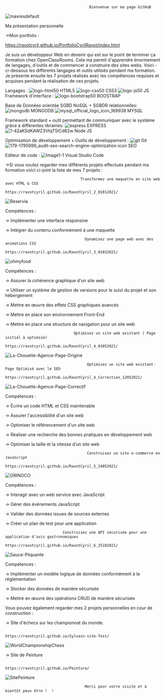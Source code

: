                                           Bienvenue sur ma page GitHuB
![maxresdefault](https://user-images.githubusercontent.com/76429223/155630038-1e573084-f1d3-471a-8812-3ec08133341f.jpg)


Ma présentation personnelle 

->Mon portfolio : 

https://ravotcyril.github.io/PortfolioCyrilRavot/index.html


Je suis un développeur Web en devenir qui est sur le point de terminer ça formation chez OpenClassRooms. 
Cela ma permit d'apprendre énormement de langages, d'outils et de commencer à construire des sites webs. Voici - ci-dessous les différents langages et outils utilisés pendant ma formation. Je présente ensuite les  7 projets réalisés  avec les compétences requises et acquises pendant la réalisation de ces projets.

Langages : 
![logo-html50](https://user-images.githubusercontent.com/76429223/155632110-cd3d281a-9e91-4e43-aa27-a25512d94413.png)
HTML5                                           ![logo-css50](https://user-images.githubusercontent.com/76429223/155632121-4730c6ab-0722-4ac9-922a-22fde0dca604.png)
CSS3                                            ![logo-js50](https://user-images.githubusercontent.com/76429223/155632133-94659048-3a45-49b5-ae17-622d1a1b170b.png)
JS                                              
Framework d'interface : 
![logo-bootstrap50](https://user-images.githubusercontent.com/76429223/155632126-dff5b774-610b-4ba8-b41c-a4bd647adcd2.png)
BOOSTRAP


Base de Données orientée SGBD NoSQL + SGBDR relationnelles: 
![mongodb](https://user-images.githubusercontent.com/76429223/155638499-a04a1cc7-1ebb-4250-85a7-97340249574f.png)
MONGODB
![mysql_official_logo_icon_169938](https://user-images.githubusercontent.com/76429223/155638642-2c8d2a55-7659-40d3-9947-8901a5f9d6a9.png)
MYSQL

Framework standard + outil permettant de communiquer avec le système grâce à différentes librairies:
![express](https://user-images.githubusercontent.com/76429223/155638566-650ae829-c749-4d6a-b9e8-1d2a9623aa17.png)
EXPRESS
![1-42aKSdKAWZ3VtqT5ICd82w](https://user-images.githubusercontent.com/76429223/155638897-a3a15a3b-b9d3-4e4c-b37b-493122b9f981.png)
Node JS



Optimisation de développement + Outils de développement :
![git](https://user-images.githubusercontent.com/76429223/155639715-56b33a81-74f2-4d43-ab81-418851a34665.png)
Git
![179-1795999_audit-seo-search-engine-optimization-icon](https://user-images.githubusercontent.com/76429223/155632732-4f42e81c-32a2-4aca-b0d4-b629c60e0044.jpg) 
SEO

Editeur de code :
![Image1-1](https://user-images.githubusercontent.com/76429223/155640043-0e094cb9-662f-4087-958c-3588e325ee78.png)
Visual Studio Code 


->Si vous voulez regarder mes différents projets effectués pendant ma formation voici ci-joint la liste de mes 7 projets : 


                                      Transformez une maquette en site web avec HTML & CSS
                                      https://ravotcyril.github.io/RavotCyril_2_01012021/


![Reservia](https://user-images.githubusercontent.com/76429223/155634858-defe06f4-d711-4966-8b9b-4a4641244040.png)

Compétences : 

->  Implémenter une interface responsive

->  Intégrer du contenu conformément à une maquette

                                        Dynamisez une page web avec des animations CSS
                                      https://ravotcyril.github.io/RavotCyril_3_01032021/

![ohmyfood](https://user-images.githubusercontent.com/76429223/155634865-77146dbe-8737-4aab-bea0-55926c23e35e.png)

Compétences : 

->  Assurer la cohérence graphique d'un site web

->  Utiliser un système de gestion de versions pour le suivi du projet et son hébergement

->  Mettre en œuvre des effets CSS graphiques avancés

->  Mettre en place son environnement Front-End

->  Mettre en place une structure de navigation pour un site web

                                   Optimisez un site web existant ( Page initial à optimisé)
                                      https://ravotcyril.github.io/RavotCyril_4_03052021/

![La-Chouette-Agence-Page-Origine](https://user-images.githubusercontent.com/76429223/155634874-30533190-fe96-4c88-8bb1-f533239d564e.png)


                                         Optimisez un site web existant-Page Optimisé avec le SEO
                                      https://ravotcyril.github.io/RavotCyril_4_Correction_12052021/

![La-Chouette-Agence-Page-Correctif](https://user-images.githubusercontent.com/76429223/155634901-b81cfc74-a706-4aed-ae2f-932ef9fa0884.png)

Compétences : 

->  Écrire un code HTML et CSS maintenable

->  Assurer l'accessibilité d'un site web

->  Optimiser le référencement d'un site web

->  Réaliser une recherche des bonnes pratiques en développement web

->  Optimiser la taille et la vitesse d’un site web


                                         Construisez un site e-commerce en JavaScript
                                      https://ravotcyril.github.io/RavotCyril_5_24052021/

![ORINOCO](https://user-images.githubusercontent.com/76429223/155634915-224371c7-431a-4fe6-9b76-923d9063f405.png)

Compétences : 

->  Interagir avec un web service avec JavaScript

->  Gérer des événements JavaScript

->  Valider des données issues de sources externes

->  Créer un plan de test pour une application


                              Construisez une API sécurisée pour une application d'avis gastronomiques
                                      https://ravotcyril.github.io/RavotCyril_6_25102021/

![Sauce-Piiquante](https://user-images.githubusercontent.com/76429223/155635455-a91b1585-52fc-4e72-9344-f936b06772fa.png)

Compétences :

->  Implémenter un modèle logique de données conformément à la réglementation

->  Stocker des données de manière sécurisée

->  Mettre en œuvre des opérations CRUD de manière sécurisée


Vous pouvez également regarder mes 2 projets personnelles en cour de construction :

->  Site d'échecs sur les championnat du monde.

                                      https://ravotcyril.github.io/Sylvain-site-Test/

 ![WorldChampionshipChess](https://user-images.githubusercontent.com/76429223/155635689-de954e0d-8aa2-4445-b8e1-ef246805437b.png)


->  Site de Peinture 

                                       https://ravotcyril.github.io/Peinture/
![SitePeinture](https://user-images.githubusercontent.com/76429223/155635658-8dc5e478-3a45-46d0-a292-e78a96389be0.png)


                                        Merci pour votre visite et à bientôt peux être !  !  
